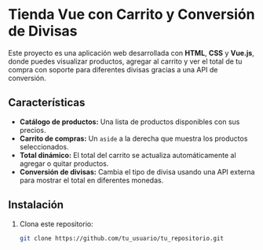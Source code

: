 # Tienda Vue con Carrito y Conversión de Divisas

Este proyecto es una aplicación web desarrollada con **HTML**, **CSS** y **Vue.js**, donde puedes visualizar productos, agregar al carrito y ver el total de tu compra con soporte para diferentes divisas gracias a una API de conversión.

## Características

- **Catálogo de productos:** Una lista de productos disponibles con sus precios.
- **Carrito de compras:** Un `aside` a la derecha que muestra los productos seleccionados.
- **Total dinámico:** El total del carrito se actualiza automáticamente al agregar o quitar productos.
- **Conversión de divisas:** Cambia el tipo de divisa usando una API externa para mostrar el total en diferentes monedas.

## Instalación

1. Clona este repositorio:
   ```bash
   git clone https://github.com/tu_usuario/tu_repositorio.git
